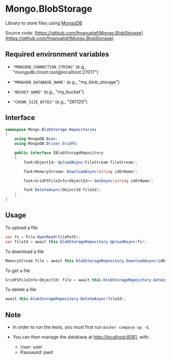 # Mongo.BlobStorage

Library to store files using [MongoDB](https://www.Mongo.com)

Source code: [https://github.com/fmanuelgf/Mongo.BlobStorage](https://github.com/fmanuelgf/Mongo.BlobStorage)

##  Required environment variables

- `"MONGODB_CONNECTION_STRING"` (e.g., "mongodb://root:root@localhost:27017")

- `"MONGODB_DATABASE_NAME"` (e.g., "my_blob_storage")

- `"BUCKET_NAME"` (e.g., "my_bucket")

- `"CHUNK_SIZE_BYTES"` (e.g., "261120")


## Interface

```C#
namespace Mongo.BlobStorage.Repositories
{
    using MongoDB.Bson;
    using MongoDB.Driver.GridFS;

    public interface IBlobStorageRepository
    {
        Task<ObjectId> UploadAsync(FileStream fileStream);

        Task<MemoryStream> DownloadAsync(string idOrName);

        Task<GridFSFileInfo<ObjectId>> GetAsync(string idOrName);

        Task DeleteAsync(ObjectId fileId);
    }
}
```

## Usage

To upload a file

```C#
var fs = File.OpenRead(filePath);
var fileId = await this.blobStorageRepository.UploadAsync(fs);
```

To download a file

```C#
MemoryStream file = await this.blobStorageRepository.DownloadAsync(idOrName);
```

To get a file

```C#
GridFSFileInfo<ObjectId> file = await this.blobStorageRepository.GetAsync(idOrName);
```

To delete a file

```C#
await this.blobStorageRepository.DeleteAsync(fileId);
````

## Note

- In order to run the tests, you must first run `docker compose up -d`.

- You can then manage the database at [http://localhost:8081](http://localhost:8081), with:
    - User: user
    - Password: pwd